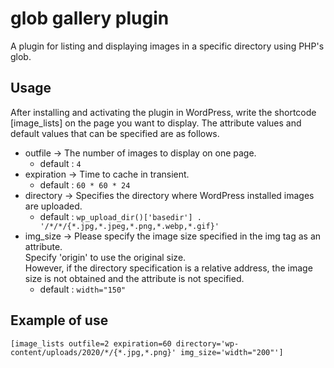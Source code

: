 # glob gallery plugin
A plugin for listing and displaying images in a specific directory using PHP's glob.

## Usage
After installing and activating the plugin in WordPress, write the shortcode [image_lists] on the page you want to display.
The attribute values and default values that can be specified are as follows.

* outfile -> The number of images to display on one page.
  * default : `4`
* expiration -> Time to cache in transient.
  * default : `60 * 60 * 24`
* directory -> Specifies the directory where WordPress installed images are uploaded.
  * default : `wp_upload_dir()['basedir'] . '/*/*/{*.jpg,*.jpeg,*.png,*.webp,*.gif}'`
* img_size -> Please specify the image size specified in the img tag as an attribute.  
Specify 'origin' to use the original size.  
However, if the directory specification is a relative address, the image size is not obtained and the attribute is not specified.
  * default : `width="150"`

## Example of use
`[image_lists outfile=2 expiration=60 directory='wp-content/uploads/2020/*/{*.jpg,*.png}' img_size='width="200"']`

